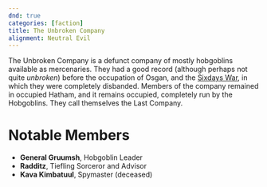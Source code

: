 ```yaml
---
dnd: true
categories: [faction]
title: The Unbroken Company
alignment: Neutral Evil
---
```

The Unbroken Company is a defunct company of mostly hobgoblins available as mercenaries.  They had a good record (although perhaps not quite *unbroken*) before the occupation of Osgan, and the [Sixdays War](../history/the_sixdays_war.md), in which they were completely disbanded.  Members of the company remained in occupied Hatham, and it remains occupied, completely run by the Hobgoblins.  They call themselves the Last Company.

# Notable Members
* **General Gruumsh**, Hobgoblin Leader
* **Radditz**, Tiefling Sorceror and Advisor
* **Kava Kimbatuul**, Spymaster (deceased)
